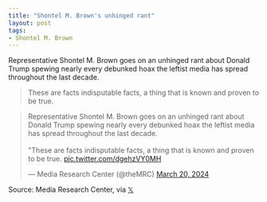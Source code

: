 ```yaml
---
title: "Shontel M. Brown's unhinged rant"
layout: post
tags:
- Shontel M. Brown
---
```


Representative Shontel M. Brown goes on an unhinged rant about Donald Trump spewing nearly every debunked hoax the leftist media has spread throughout the last decade.

> These are facts indisputable facts, a thing that is known and proven to be true.

<blockquote class="twitter-tweet"><p lang="en" dir="ltr">Representative Shontel M. Brown goes on an unhinged rant about Donald Trump spewing nearly every debunked hoax the leftist media has spread throughout the last decade.<br /><br />&quot;These are facts indisputable facts, a thing that is known and proven to be true. <a href="https://t.co/dgehzVY0MH">pic.twitter.com/dgehzVY0MH</a></p>&mdash; Media Research Center (@theMRC) <a href="https://twitter.com/theMRC/status/1770505504583782890?ref_src=twsrc%5Etfw">March 20, 2024</a></blockquote> <script async src="https://platform.twitter.com/widgets.js" charset="utf-8"></script>

Source: Media Research Center, via [𝕏](https://x.com)
